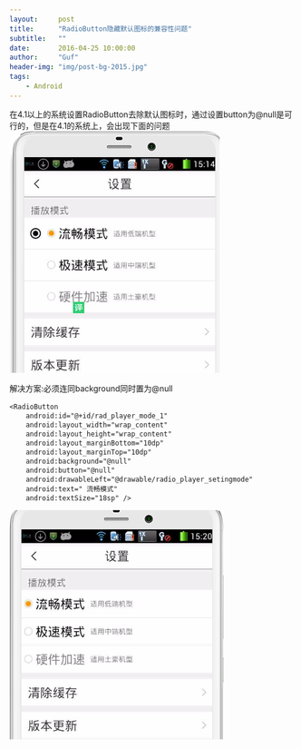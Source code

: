 ```yaml
---
layout:     post
title:      "RadioButton隐藏默认图标的兼容性问题"
subtitle:   ""
date:       2016-04-25 10:00:00
author:     "Guf"
header-img: "img/post-bg-2015.jpg"
tags:
    - Android
---
```


在4.1以上的系统设置RadioButton去除默认图标时，通过设置button为@null是可行的，但是在4.1的系统上，会出现下面的问题
![](https://raw.githubusercontent.com/gf5353/res/master/blog_image/20160426222655.png)



解决方案:必须连同background同时置为@null

```
<RadioButton
    android:id="@+id/rad_player_mode_1"
    android:layout_width="wrap_content"
    android:layout_height="wrap_content"
    android:layout_marginBottom="10dp"
    android:layout_marginTop="10dp"
    android:background="@null"
    android:button="@null"
    android:drawableLeft="@drawable/radio_player_setingmode"
    android:text=" 流畅模式"
    android:textSize="18sp" />

```

![](https://raw.githubusercontent.com/gf5353/res/master/blog_image/20160426222731.png)
